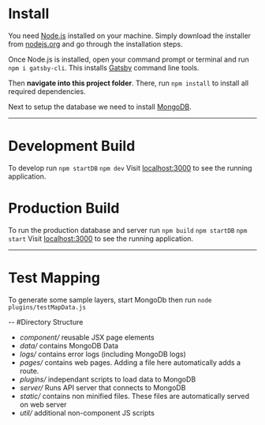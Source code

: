 # Install
You need [Node.js](https://nodejs.org) installed on your machine. Simply download the installer from [nodejs.org](https://nodejs.org) and go through the installation steps.

Once Node.js is installed, open your command prompt or terminal and run `npm i gatsby-cli`. This installs [Gatsby](https://www.gatsbyjs.org/) command line tools. 

Then **navigate into this project folder**. There, run `npm install` to install all required dependencies.

Next to setup the database we need to install [MongoDB](https://docs.mongodb.com/manual/administration/install-on-linux/).

---
# Development Build
To develop run
`npm startDB`
`npm dev`
Visit [localhost:3000](http://localhost:3000) to see the running application.


# Production Build
To run the production database and server run
`npm build`
`npm startDB`
`npm start`
Visit [localhost:3000](http://localhost:3000) to see the running application.





---
# Test Mapping
To generate some sample layers, start MongoDb then run 
`node plugins/testMapData.js`

--
#Directory Structure
* *component/* reusable JSX page elements
* *data/* contains MongoDB Data
* *logs/* contains error logs (including MongoDB logs)
* *pages/* contains web pages. Adding a file here automatically adds a route.
* *plugins/* independant scripts to load data to MongoDB
* *server/* Runs API server that connects to MongoDB
* *static/* contains non minified files. These files are automatically served on web server
* *util/* additional non-component JS scripts
